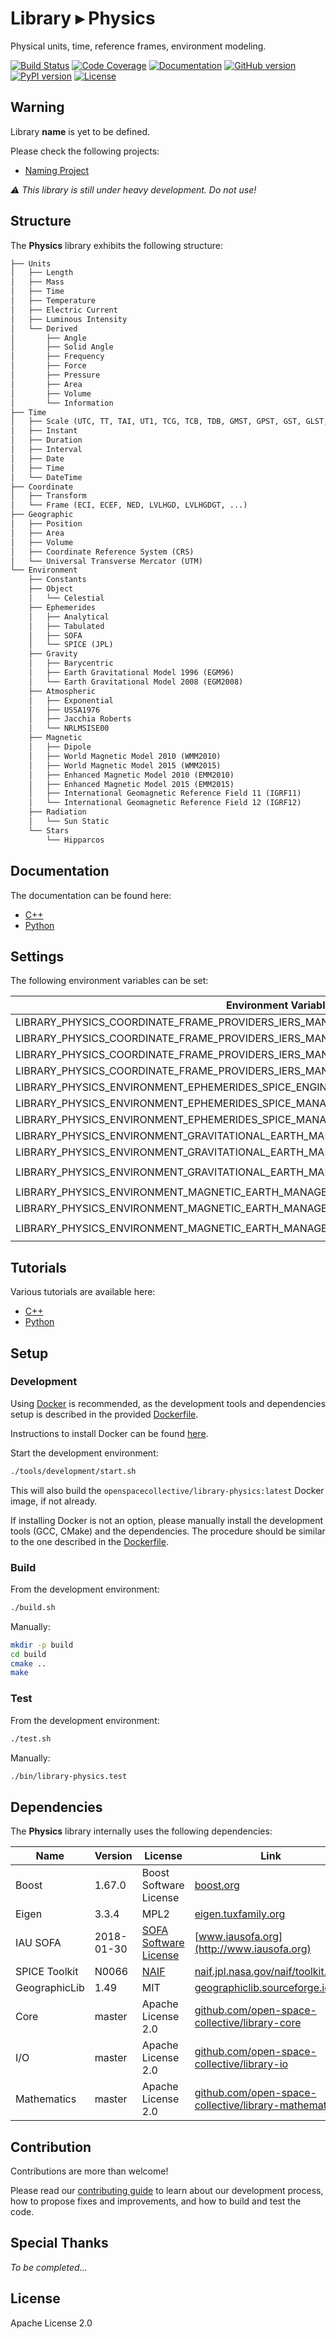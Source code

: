 # Library ▸ Physics

Physical units, time, reference frames, environment modeling.

[![Build Status](https://travis-ci.com/open-space-collective/library-physics.svg?branch=master)](https://travis-ci.com/open-space-collective/library-physics)
[![Code Coverage](https://codecov.io/gh/open-space-collective/library-physics/branch/master/graph/badge.svg)](https://codecov.io/gh/open-space-collective/library-physics)
[![Documentation](https://img.shields.io/readthedocs/pip/stable.svg)](https://open-space-collective.github.io/library-physics)
[![GitHub version](https://badge.fury.io/gh/open-space-collective%2Flibrary-physics.svg)](https://badge.fury.io/gh/open-space-collective%2Flibrary-physics)
[![PyPI version](https://badge.fury.io/py/LibraryPhysicsPy.svg)](https://badge.fury.io/py/LibraryPhysicsPy)
[![License](https://img.shields.io/badge/License-Apache%202.0-blue.svg)](https://opensource.org/licenses/Apache-2.0)

## Warning

Library **name** is yet to be defined.

Please check the following projects:

- [Naming Project](https://github.com/orgs/open-space-collective/projects/1)

*⚠ This library is still under heavy development. Do not use!*

## Structure

The **Physics** library exhibits the following structure:

```txt
├── Units
│   ├── Length
│   ├── Mass
│   ├── Time
│   ├── Temperature
│   ├── Electric Current
│   ├── Luminous Intensity
│   └── Derived
│       ├── Angle
│       ├── Solid Angle
│       ├── Frequency
│       ├── Force
│       ├── Pressure
│       ├── Area
│       ├── Volume
│       └── Information
├── Time
│   ├── Scale (UTC, TT, TAI, UT1, TCG, TCB, TDB, GMST, GPST, GST, GLST, BDT, QZSST, IRNSST)
│   ├── Instant
│   ├── Duration
│   ├── Interval
│   ├── Date
│   ├── Time
│   └── DateTime
├── Coordinate
│   ├── Transform
│   └── Frame (ECI, ECEF, NED, LVLHGD, LVLHGDGT, ...)
├── Geographic
│   ├── Position
│   ├── Area
│   ├── Volume
│   ├── Coordinate Reference System (CRS)
│   └── Universal Transverse Mercator (UTM)
└── Environment
    ├── Constants
    ├── Object
    │   └── Celestial
    ├── Ephemerides
    │   ├── Analytical
    │   ├── Tabulated
    │   ├── SOFA
    │   └── SPICE (JPL)
    ├── Gravity
    │   ├── Barycentric
    │   ├── Earth Gravitational Model 1996 (EGM96)
    │   └── Earth Gravitational Model 2008 (EGM2008)
    ├── Atmospheric
    │   ├── Exponential
    │   ├── USSA1976
    │   ├── Jacchia Roberts
    │   └── NRLMSISE00
    ├── Magnetic
    │   ├── Dipole
    │   ├── World Magnetic Model 2010 (WMM2010)
    │   ├── World Magnetic Model 2015 (WMM2015)
    │   ├── Enhanced Magnetic Model 2010 (EMM2010)
    │   ├── Enhanced Magnetic Model 2015 (EMM2015)
    │   ├── International Geomagnetic Reference Field 11 (IGRF11)
    │   └── International Geomagnetic Reference Field 12 (IGRF12)
    ├── Radiation
    │   └── Sun Static
    └── Stars
        └── Hipparcos
```

## Documentation

The documentation can be found here:

- [C++](https://open-space-collective.github.io/library-physics)
- [Python](./bindings/python/docs)

## Settings

The following environment variables can be set:

| Environment Variable                                                                  | Default Value                                                            |
| ------------------------------------------------------------------------------------- | ------------------------------------------------------------------------ |
| LIBRARY_PHYSICS_COORDINATE_FRAME_PROVIDERS_IERS_MANAGER_MODE                          | `Manual`                                                                 |
| LIBRARY_PHYSICS_COORDINATE_FRAME_PROVIDERS_IERS_MANAGER_LOCAL_REPOSITORY              | `./.library/physics/coordinate/frame/providers/iers`                     |
| LIBRARY_PHYSICS_COORDINATE_FRAME_PROVIDERS_IERS_MANAGER_LOCAL_REPOSITORY_LOCK_TIMEOUT | `60`                                                                     |
| LIBRARY_PHYSICS_COORDINATE_FRAME_PROVIDERS_IERS_MANAGER_REMOTE_URL                    | `ftp://cddis.gsfc.nasa.gov/pub/products/iers/`                           |
| LIBRARY_PHYSICS_ENVIRONMENT_EPHEMERIDES_SPICE_ENGINE_MODE                             | `Manual`                                                                 |
| LIBRARY_PHYSICS_ENVIRONMENT_EPHEMERIDES_SPICE_MANAGER_LOCAL_REPOSITORY                | `./.library/physics/environment/ephemerides/spice`                       |
| LIBRARY_PHYSICS_ENVIRONMENT_EPHEMERIDES_SPICE_MANAGER_REMOTE_URL                      | `https://naif.jpl.nasa.gov/pub/naif/generic_kernels/`                    |
| LIBRARY_PHYSICS_ENVIRONMENT_GRAVITATIONAL_EARTH_MANAGER_ENABLED                       | `false`                                                                  |
| LIBRARY_PHYSICS_ENVIRONMENT_GRAVITATIONAL_EARTH_MANAGER_LOCAL_REPOSITORY              | `./.library/physics/environment/gravitational/earth`                     |
| LIBRARY_PHYSICS_ENVIRONMENT_GRAVITATIONAL_EARTH_MANAGER_REMOTE_URL                    | `https://sourceforge.net/projects/geographiclib/files/gravity-distrib/`  |
| LIBRARY_PHYSICS_ENVIRONMENT_MAGNETIC_EARTH_MANAGER_ENABLED                            | `false`                                                                  |
| LIBRARY_PHYSICS_ENVIRONMENT_MAGNETIC_EARTH_MANAGER_LOCAL_REPOSITORY                   | `./.library/physics/environment/magnetic/earth`                          |
| LIBRARY_PHYSICS_ENVIRONMENT_MAGNETIC_EARTH_MANAGER_REMOTE_URL                         | `https://sourceforge.net/projects/geographiclib/files/magnetic-distrib/` |

## Tutorials

Various tutorials are available here:

- [C++](./tutorials/cpp)
- [Python](./tutorials/python)

## Setup

### Development

Using [Docker](https://www.docker.com) is recommended, as the development tools and dependencies setup is described in the provided [Dockerfile](./tools/development/docker/Dockerfile).

Instructions to install Docker can be found [here](https://docs.docker.com/install/).

Start the development environment:

```bash
./tools/development/start.sh
```

This will also build the `openspacecollective/library-physics:latest` Docker image, if not already.

If installing Docker is not an option, please manually install the development tools (GCC, CMake) and the dependencies.
The procedure should be similar to the one described in the [Dockerfile](./tools/development/docker/Dockerfile).

### Build

From the development environment:

```bash
./build.sh
```

Manually:

```bash
mkdir -p build
cd build
cmake ..
make
```

### Test

From the development environment:

```bash
./test.sh
```

Manually:

```bash
./bin/library-physics.test
```

## Dependencies

The **Physics** library internally uses the following dependencies:

| Name          | Version    | License                                                    | Link                                                                                                                 |
| ------------- | ---------- | ---------------------------------------------------------- | -------------------------------------------------------------------------------------------------------------------- |
| Boost         | 1.67.0     | Boost Software License                                     | [boost.org](https://www.boost.org)                                                                                   |
| Eigen         | 3.3.4      | MPL2                                                       | [eigen.tuxfamily.org](http://eigen.tuxfamily.org/index.php)                                                          |
| IAU SOFA      | 2018-01-30 | [SOFA Software License](http://www.iausofa.org/tandc.html) | [www.iausofa.org](http://www.iausofa.org)                                                                            |
| SPICE Toolkit | N0066      | [NAIF](https://naif.jpl.nasa.gov/naif/rules.html)          | [naif.jpl.nasa.gov/naif/toolkit.html](https://naif.jpl.nasa.gov/naif/toolkit.html)                                   |
| GeographicLib | 1.49       | MIT                                                        | [geographiclib.sourceforge.io](https://geographiclib.sourceforge.io)                                                 |
| Core          | master     | Apache License 2.0                                         | [github.com/open-space-collective/library-core](https://github.com/open-space-collective/library-core)               |
| I/O           | master     | Apache License 2.0                                         | [github.com/open-space-collective/library-io](https://github.com/open-space-collective/library-io)                   |
| Mathematics   | master     | Apache License 2.0                                         | [github.com/open-space-collective/library-mathematics](https://github.com/open-space-collective/library-mathematics) |

## Contribution

Contributions are more than welcome!

Please read our [contributing guide](CONTRIBUTING.md) to learn about our development process, how to propose fixes and improvements, and how to build and test the code.

## Special Thanks

*To be completed...*

## License

Apache License 2.0
